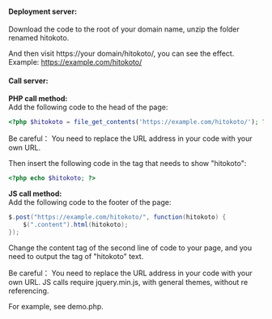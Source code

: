 #### Deployment server:

Download the code to the root of your domain name, unzip the folder renamed hitokoto.

And then visit https://your domain/hitokoto/, you can see the effect.
Example: https://example.com/hitokoto/


#### Call server:

**PHP call method:**  
Add the following code to the head of the page:
```php
<?php $hitokoto = file_get_contents('https://example.com/hitokoto/'); ?>
```

Be careful：
You need to replace the URL address in your code with your own URL.

Then insert the following code in the tag that needs to show "hitokoto":
```php
<?php echo $hitokoto; ?>
```

**JS call method:**  
Add the following code to the footer of the page:
```java
$.post("https://example.com/hitokoto/", function(hitokoto) {
    $(".content").html(hitokoto);
});
```

Change the content tag of the second line of code to your page, and you need to output the tag of "hitokoto" text.

Be careful：
You need to replace the URL address in your code with your own URL.
JS calls require jquery.min.js, with general themes, without re referencing.

For example, see demo.php.
